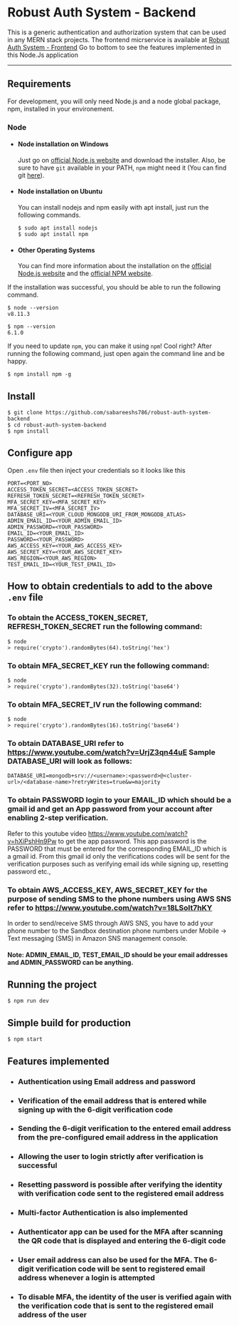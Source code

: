 # Robust Auth System - Backend
This is a generic authentication and authorization system that can be used in any MERN stack projects. The frontend micrservice is available at [Robust Auth System - Frontend](https://github.com/sabareeshs786/robust-auth-system-ui) Go to bottom to see the features implemented in this Node.Js application

---
## Requirements

For development, you will only need Node.js and a node global package, npm, installed in your environement.

### Node
- #### Node installation on Windows

  Just go on [official Node.js website](https://nodejs.org/) and download the installer.
Also, be sure to have `git` available in your PATH, `npm` might need it (You can find git [here](https://git-scm.com/)).

- #### Node installation on Ubuntu

  You can install nodejs and npm easily with apt install, just run the following commands.

      $ sudo apt install nodejs
      $ sudo apt install npm

- #### Other Operating Systems
  You can find more information about the installation on the [official Node.js website](https://nodejs.org/) and the [official NPM website](https://npmjs.org/).

If the installation was successful, you should be able to run the following command.

    $ node --version
    v8.11.3

    $ npm --version
    6.1.0

If you need to update `npm`, you can make it using `npm`! Cool right? After running the following command, just open again the command line and be happy.

    $ npm install npm -g

###

## Install

    $ git clone https://github.com/sabareeshs786/robust-auth-system-backend
    $ cd robust-auth-system-backend
    $ npm install

## Configure app

Open `.env` file then inject your credentials so it looks like this

    PORT=<PORT_NO>
    ACCESS_TOKEN_SECRET=<ACCESS_TOKEN_SECRET>
    REFRESH_TOKEN_SECRET=<REFRESH_TOKEN_SECRET>
    MFA_SECRET_KEY=<MFA_SECRET_KEY>
    MFA_SECRET_IV=<MFA_SECRET_IV>
    DATABASE_URI=<YOUR_CLOUD_MONGODB_URI_FROM_MONGODB_ATLAS>
    ADMIN_EMAIL_ID=<YOUR_ADMIN_EMAIL_ID>
    ADMIN_PASSWORD=<YOUR_PASSWORD>
    EMAIL_ID=<YOUR_EMAIL_ID>
    PASSWORD=<YOUR_PASSWORD>
    AWS_ACCESS_KEY=<YOUR_AWS_ACCESS_KEY>
    AWS_SECRET_KEY=<YOUR_AWS_SECRET_KEY>
    AWS_REGION=<YOUR_AWS_REGION>
    TEST_EMAIL_ID=<YOUR_TEST_EMAIL_ID>

## How to obtain credentials to add to the above `.env` file

### To obtain the ACCESS_TOKEN_SECRET, REFRESH_TOKEN_SECRET run the following command:

    $ node
    > require('crypto').randomBytes(64).toString('hex')

### To obtain MFA_SECRET_KEY run the following command:

    $ node
    > require('crypto').randomBytes(32).toString('base64')

### To obtain MFA_SECRET_IV run the following command:

    $ node
    > require('crypto').randomBytes(16).toString('base64')

### To obtain DATABASE_URI refer to https://www.youtube.com/watch?v=UrjZ3qn44uE Sample DATABASE_URI will look as follows:

    DATABASE_URI=mongodb+srv://<username>:<password>@<cluster-url>/<database-name>?retryWrites=true&w=majority

### To obtain PASSWORD login to your EMAIL_ID which should be a gmail id and get an App password from your account after enabling 2-step verification. 

  Refer to this youtube video https://www.youtube.com/watch?v=hXiPshHn9Pw to get the app password. This app password is the PASSWORD that must be entered for the corresponding EMAIL_ID which is a gmail id. From this gmail id only the verifications codes will be sent for the verification purposes such as verifying email ids while signing up, resetting password etc.,

### To obtain AWS_ACCESS_KEY, AWS_SECRET_KEY for the purpose of sending SMS to the phone numbers using AWS SNS refer to https://www.youtube.com/watch?v=18LSoIt7hKY 

  In order to send/receive SMS through AWS SNS, you have to add your phone number to the Sandbox destination phone numbers under Mobile -> Text messaging (SMS) in Amazon SNS management console.

#### Note: ADMIN_EMAIL_ID, TEST_EMAIL_ID should be your email addresses and ADMIN_PASSWORD can be anything. 

## Running the project

    $ npm run dev

## Simple build for production

    $ npm start

## Features implemented

  - ### Authentication using Email address and password
  - ### Verification of the email address that is entered while signing up with the 6-digit verification code
  - ### Sending the 6-digit verification to the entered email address from the pre-configured email address in the application
  - ### Allowing the user to login strictly after verification is successful
  - ### Resetting password is possible after verifying the identity with verification code sent to the registered email address
  - ### Multi-factor Authentication is also implemented
  - ### Authenticator app can be used for the MFA after scanning the QR code that is displayed and entering the 6-digit code
  - ### User email address can also be used for the MFA. The 6-digit verification code will be sent to registered email address whenever a login is attempted
  - ### To disable MFA, the identity of the user is verified again with the verification code that is sent to the registered email address of the user
